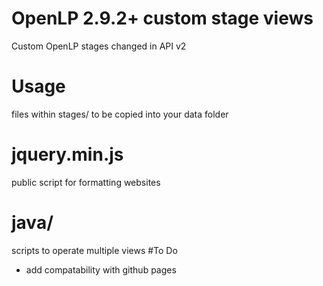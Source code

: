 # OpenLP 2.9.2+ custom stage views
Custom OpenLP stages changed in API v2
# Usage
files within stages/ to be copied into your data folder
# jquery.min.js
public script for formatting websites
# java/
scripts to operate multiple views
#To Do
- add compatability with github pages
